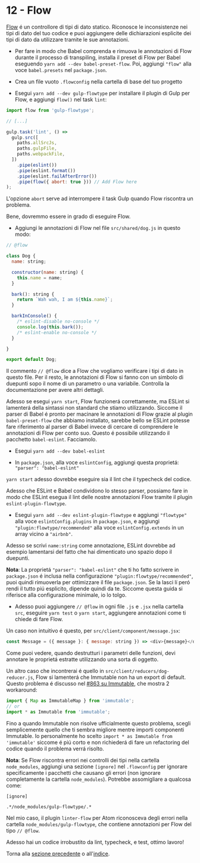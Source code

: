 # 12 - Flow

[Flow](https://flowtype.org/) é un controllore di tipi di dato statico. Riconosce le inconsistenze nei tipi di dato del tuo codice e puoi aggiungere delle dichiarazioni esplicite dei tipi di dato da utilizzare tramite le sue annotazioni.

- Per fare in modo che Babel comprenda e rimuova le annotazioni di Flow durante il processo di transpiling, installa il preset di Flow per Babel eseguendo `yarn add --dev babel-preset-flow`. Poi, aggiungi `"flow"` alla voce `babel.presets`  nel `package.json`.

- Crea un file vuoto `.flowconfig` nella cartella di base del tuo progetto

- Esegui `yarn add --dev gulp-flowtype` per installare il plugin di Gulp per Flow, e aggiungi `flow()` nel task `lint`:

```javascript
import flow from 'gulp-flowtype';

// [...]

gulp.task('lint', () =>
  gulp.src([
    paths.allSrcJs,
    paths.gulpFile,
    paths.webpackFile,
  ])
    .pipe(eslint())
    .pipe(eslint.format())
    .pipe(eslint.failAfterError())
    .pipe(flow({ abort: true })) // Add Flow here
);
```

L'opzione `abort` serve ad interrompere il task Gulp quando Flow riscontra un problema.

Bene, dovremmo essere in grado di eseguire Flow.

- Aggiungi le annotazioni di Flow nel file `src/shared/dog.js` in questo modo:

```javascript
// @flow

class Dog {
  name: string;

  constructor(name: string) {
    this.name = name;
  }

  bark(): string {
    return `Wah wah, I am ${this.name}`;
  }

  barkInConsole() {
    /* eslint-disable no-console */
    console.log(this.bark());
    /* eslint-enable no-console */
  }

}

export default Dog;
```

Il commento `// @flow` dice a Flow che vogliamo verificare i tipi di dato in questo file. Per il resto, le annotazioni di Flow si fanno con un simbolo di duepunti sopo il nome di un parametro o una variabile. Controlla la documentazione per avere altri dettagli.

Adesso se esegui `yarn start`, Flow funzionerá correttamente, ma ESLint si lamenterá della sintassi non standard che stiamo utilizzando. Siccome il parser di Babel é pronto per macinare le annotazioni di Flow grazie al plugin `babel-preset-flow` che abbiamo installato, sarebbe bello se ESLint potesse fare riferimento al parser di Babel invece di cercare di comprendere le annotazioni di Flow per conto suo. Questo é possibile utilizzando il pacchetto `babel-eslint`. Facciamolo.

- Esegui `yarn add --dev babel-eslint`

- In `package.json`, alla voce `eslintConfig`, aggiungi questa proprietá: `"parser": "babel-eslint"`

`yarn start` adesso dovrebbe eseguire sia il lint che il typecheck del codice.

Adesso che ESLint e Babel condividono lo stesso parser, possiamo fare in modo che ESLint esegua il lint delle nostre annotazioni Flow tramite il plugin `eslint-plugin-flowtype`.

- Esegui `yarn add --dev eslint-plugin-flowtype` e aggiungi `"flowtype"` alla voce `eslintConfig.plugins` in `package.json`, e aggiungi `"plugin:flowtype/recommended"` alla voce `eslintConfig.extends` in un array vicino a `"airbnb"`.

Adesso se scrivi `name:string` come annotazione, ESLint dovrebbe ad esempio lamentarsi del fatto che hai dimenticato uno spazio dopo il duepunti.

**Nota**: La proprietá `"parser": "babel-eslint"` che ti ho fatto scrivere in `package.json` é inclusa nella configurazione `"plugin:flowtype/recommended"`, puoi quindi rimuoverla per ottimizzare il file `package.json`. Se la lasci lí peró rendi il tutto piú esplicito, dipende quindi da te. Siccome questa guida si riferisce alla configurazione minimale, io lo tolgo.

- Adesso puoi aggiungere `// @flow` in ogni file `.js` e `.jsx` nella cartella `src`, eseguire `yarn test` o `yarn start`, aggiungere annotazioni come ti chiede di fare Flow.

Un caso non intuitivo é questo, per `src/client/component/message.jsx`:

```javascript
const Message = ({ message }: { message: string }) => <div>{message}</div>;
```

Come puoi vedere, quando destrutturi i parametri delle funzioni, devi annotare le proprietá estratte utilizzando una sorta di oggetto.

Un altro caso che incontrerai é quello in `src/client/reducers/dog-reducer.js`, Flow si lamenterá che Immutable non ha un export di default. Questo problema é discusso nel [#863 su Immutable](https://github.com/facebook/immutable-js/issues/863), che mostra 2 workaround:

```javascript
import { Map as ImmutableMap } from 'immutable';
// or
import * as Immutable from 'immutable';
```

Fino a quando Immutable non risolve ufficialmente questo problema, scegli semplicemente quello che ti sembra migliore mentre importi componenti Immutable. Io personalmente ho scelto `import * as Immutable from 'immutable'` siccome é piú corto e non richiederá di fare un refactoring del codice quando il problema verrá risolto.

**Nota**: Se Flow riscontra errori nei controlli dei tipi nella cartella `node_modules`, aggiungi una sezione `[ignore]` nel `.flowconfig` per ignorare specificamente i pacchetti che causano gli errori (non ignorare completamente la cartella `node_modules`). Potrebbe assomigliare a qualcosa come:
```
[ignore]

.*/node_modules/gulp-flowtype/.*
```
Nel mio caso, il plugin `linter-flow` per Atom riconosceva degli errori nella cartella `node_modules/gulp-flowtype`, che contiene annotazioni per Flow del tipo `// @flow`.

Adesso hai un codice irrobustito da lint, typecheck, e test, ottimo lavoro!

Torna alla [sezione precedente](/tutorial/11-testing-mocha-chai-sinon) o all'[indice](https://github.com/fbertone/js-stack-from-scratch).
